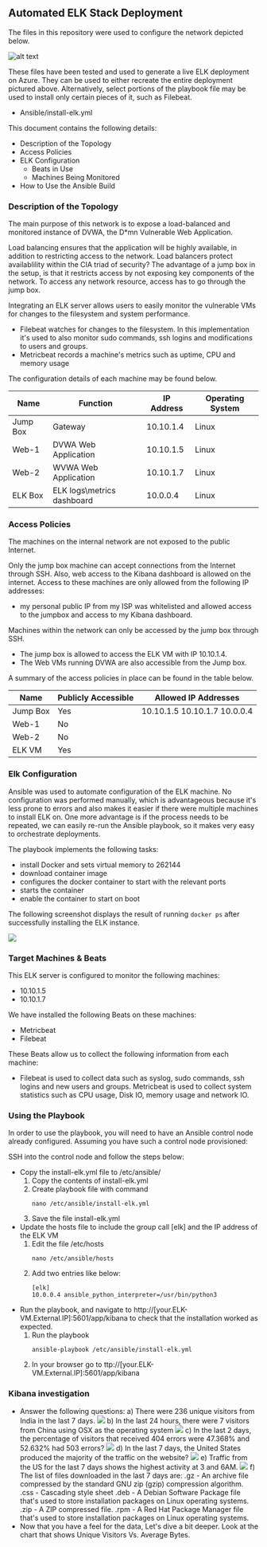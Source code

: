 ## Automated ELK Stack Deployment

The files in this repository were used to configure the network depicted below.

![alt text](Diagrams/diagram_project1.png "Network Diagram")

These files have been tested and used to generate a live ELK deployment on Azure. They can be used to either recreate the entire deployment pictured above. Alternatively, select portions of the playbook file may be used to install only certain pieces of it, such as Filebeat.

  - Ansible/install-elk.yml

This document contains the following details:
- Description of the Topology
- Access Policies
- ELK Configuration
  - Beats in Use
  - Machines Being Monitored
- How to Use the Ansible Build


### Description of the Topology

The main purpose of this network is to expose a load-balanced and monitored instance of DVWA, the D*mn Vulnerable Web Application.

Load balancing ensures that the application will be highly available, in addition to restricting access to the network.
Load balancers protect availablility within the CIA triad of security? The advantage of a jump box in the setup, is that it restricts access by not exposing key components of the network. To access any network resource, access has to go through the jump box.

Integrating an ELK server allows users to easily monitor the vulnerable VMs for changes to the filesystem and system performance.
- Filebeat watches for changes to the filesystem. In this implementation it's used to also monitor sudo commands, ssh logins and modifications to users and groups.
- Metricbeat records a machine's metrics such as uptime, CPU and memory usage

The configuration details of each machine may be found below.

| Name     | Function                   | IP Address | Operating System |
|----------|----------------------------|------------|------------------|
| Jump Box | Gateway                    | 10.10.1.4  | Linux            |
| Web-1    | DVWA Web Application       | 10.10.1.5  | Linux            |
| Web-2    | WVWA Web Application       | 10.10.1.7  | Linux            |
| ELK Box  | ELK logs\metrics dashboard | 10.0.0.4   | Linux            |

### Access Policies

The machines on the internal network are not exposed to the public Internet. 

Only the jump box machine can accept connections from the Internet through SSH. Also, web access to the Kibana dashboard is allowed on the internet. Access to these machines are only allowed from the following IP addresses:
- my personal public IP from my ISP was whitelisted and allowed access to the jumpbox and access to my Kibana dashboard.

Machines within the network can only be accessed by the jump box through SSH.
- The jump box is allowed to access the ELK VM with IP 10.10.1.4.
- The Web VMs running DVWA are also accessible from the Jump box.

A summary of the access policies in place can be found in the table below.

| Name     | Publicly Accessible | Allowed IP Addresses         |
|----------|---------------------|------------------------------|
| Jump Box | Yes                 | 10.10.1.5 10.10.1.7 10.0.0.4 |
| Web-1    | No                  |                              |
| Web-2    | No                  |                              |
| ELK VM   | Yes                 |                              |

### Elk Configuration

Ansible was used to automate configuration of the ELK machine. No configuration was performed manually, which is advantageous because it's less prone to errors and also makes it easier if there were multiple machines to install ELK on. One more advantage is if the process needs to be repeated, we can easily re-run the Ansible playbook, so it makes very easy to orchestrate deployments.

The playbook implements the following tasks:
- install Docker and sets virtual memory to 262144
- download container image
- configures the docker container to start with the relevant ports
- starts the container
- enable the container to start on boot

The following screenshot displays the result of running `docker ps` after successfully installing the ELK instance.

![](Images/docker_ps_output.png)

### Target Machines & Beats
This ELK server is configured to monitor the following machines:
- 10.10.1.5
- 10.10.1.7

We have installed the following Beats on these machines:
- Metricbeat
- Filebeat

These Beats allow us to collect the following information from each machine:
- Filebeat is used to collect data such as syslog, sudo commands, ssh logins and new users and groups. Metricbeat is used to collect system statistics such as CPU usage, Disk IO, memory usage and network IO.

### Using the Playbook
In order to use the playbook, you will need to have an Ansible control node already configured. Assuming you have such a control node provisioned: 

SSH into the control node and follow the steps below:
- Copy the install-elk.yml file to /etc/ansible/
   1) Copy the contents of install-elk.yml
   2) Create playbook file with command
      ```
      nano /etc/ansible/install-elk.yml
      ```
   3) Save the file install-elk.yml
- Update the hosts file to include the group call [elk] and the IP address of the ELK VM
   1) Edit the file /etc/hosts
      ```
      nano /etc/ansible/hosts
      ```
   2) Add two entries like below:
      ```
      [elk]
      10.0.0.4 ansible_python_interpreter=/usr/bin/python3
      ```
- Run the playbook, and navigate to http://[your.ELK-VM.External.IP]:5601/app/kibana to check that the installation worked as expected.
   1) Run the playbook
      ```
      ansible-playbook /etc/ansible/install-elk.yml
      ```
   2) In your browser go to ttp://[your.ELK-VM.External.IP]:5601/app/kibana

### Kibana investigation
- Answer the following questions:
   a) There were 236 unique visitors from India in the last 7 days.
   ![](Images/web_visitors_from_india.png)
   b) In the last 24 hours, there were 7 visitors from China using OSX as the operating system
   ![](Images/web_visitors_from_india.png)
   c) In the last 2 days, the percentage of visitors that received 404 errors were 47.368% and 52.632% had 503 errors?
   ![](Images/status_codes_last_2_days.png)
   d) In the last 7 days, the United States produced the majority of the traffic on the website?
   ![](Images/web_requests_by_country.png)
   e) Traffic from the US for the last 7 days shows the highest activity at 3 and 6AM.
   ![](Images/us_visitors_active_time.png)
   f) The list of files downloaded in the last 7 days are:
   .gz  - An archive file compressed by the standard GNU zip (gzip) compression algorithm.
   .css - Cascading style sheet
   .deb - A Debian Software Package file that's used to store installation packages on Linux operating systems.
   .zip - A ZIP compressed file.
   .rpm - A Red Hat Package Manager file that's used to store installation packages on Linux operating systems.
- Now that you have a feel for the data, Let's dive a bit deeper. Look at the chart that shows Unique Visitors Vs. Average Bytes.
